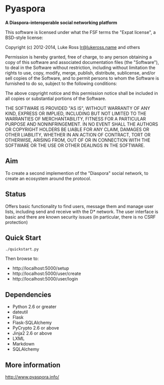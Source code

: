 # Pyaspora

**A Diaspora-interoperable social networking platform**

This software is licensed under what the FSF terms the "Expat license", a
BSD-style license:

Copyright (c) 2012-2014, Luke Ross <lr@lukeross.name> and others

Permission is hereby granted, free of charge, to any person obtaining
a copy of this software and associated documentation files (the
"Software"), to deal in the Software without restriction, including
without limitation the rights to use, copy, modify, merge, publish,
distribute, sublicense, and/or sell copies of the Software, and to
permit persons to whom the Software is furnished to do so, subject to
the following conditions:

The above copyright notice and this permission notice shall be included
in all copies or substantial portions of the Software.

THE SOFTWARE IS PROVIDED "AS IS", WITHOUT WARRANTY OF ANY KIND,
EXPRESS OR IMPLIED, INCLUDING BUT NOT LIMITED TO THE WARRANTIES OF
MERCHANTABILITY, FITNESS FOR A PARTICULAR PURPOSE AND NONINFRINGEMENT.
IN NO EVENT SHALL THE AUTHORS OR COPYRIGHT HOLDERS BE LIABLE FOR ANY
CLAIM, DAMAGES OR OTHER LIABILITY, WHETHER IN AN ACTION OF CONTRACT,
TORT OR OTHERWISE, ARISING FROM, OUT OF OR IN CONNECTION WITH THE
SOFTWARE OR THE USE OR OTHER DEALINGS IN THE SOFTWARE.

## Aim

To create a second implemention of the "Diaspora" social network, to create an
ecosystem around the protocol.

## Status

Offers basic functionality to find users, message them and manage user lists,
including send and receive with the D* network. The user interface is basic
and there are known security issues (in particular, there is no CSRF
protection)

## Quick Start

```shell
./quickstart.py
```

Then browse to:

- http://localhost:5000/setup
- http://localhost:5000/user/create
- http://localhost:5000/user/login

## Dependencies

- Python 2.6 or greater
- dateutil
- Flask
- Flask-SQLAlchemy
- PyCrypto 2.6 or above
- Jinja2 2.6 or above
- LXML
- Markdown
- SQLAlchemy

## More information

http://www.pyaspora.info/
